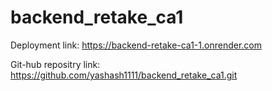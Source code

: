 # backend_retake_ca1

Deployment link:   https://backend-retake-ca1-1.onrender.com

Git-hub repositry link:   https://github.com/yashash1111/backend_retake_ca1.git